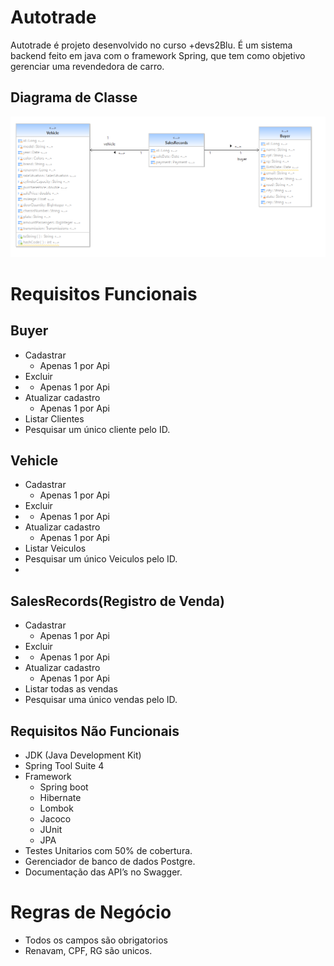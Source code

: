 # Autotrade
Autotrade é projeto desenvolvido no curso +devs2Blu.
É um sistema backend feito em java com o framework Spring, que tem como objetivo gerenciar uma revendedora de carro.
## Diagrama de Classe 
   ![](autograde.png) 
 

# Requisitos Funcionais
## Buyer
- Cadastrar
  - Apenas 1 por Api
-  Excluir
-    - Apenas 1 por Api
- Atualizar cadastro
  - Apenas 1 por Api
- Listar Clientes
- Pesquisar um único  cliente pelo ID.

## Vehicle
- Cadastrar
  - Apenas 1 por Api
-  Excluir
-    - Apenas 1 por Api
- Atualizar cadastro
  - Apenas 1 por Api
- Listar Veiculos
- Pesquisar um único  Veiculos pelo ID.
- 
## SalesRecords(Registro de Venda)
- Cadastrar
  - Apenas 1 por Api
-  Excluir
-    - Apenas 1 por Api
- Atualizar cadastro
  - Apenas 1 por Api
- Listar todas as vendas
- Pesquisar uma único  vendas pelo ID.
  
## Requisitos Não Funcionais
- JDK (Java Development Kit)
- Spring Tool Suite 4
- Framework
  - Spring boot
  - Hibernate
  - Lombok
  - Jacoco
  - JUnit
  - JPA 
- Testes Unitarios com 50% de cobertura.
- Gerenciador de banco de dados Postgre.
- Documentação das API’s no Swagger.


# Regras de Negócio
- Todos os campos são obrigatorios 
- Renavam, CPF, RG são unicos.
